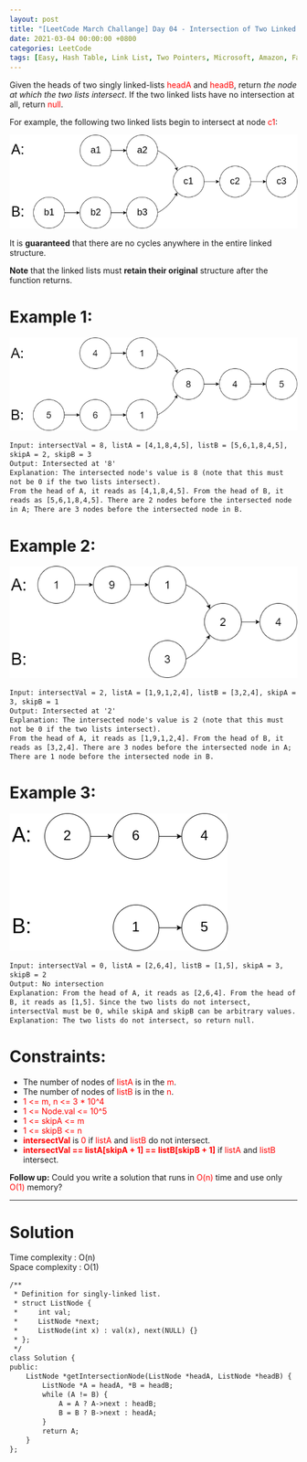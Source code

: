 ```yaml
---
layout: post
title: "[LeetCode March Challange] Day 04 - Intersection of Two Linked Lists"
date: 2021-03-04 00:00:00 +0800
categories: LeetCode
tags: [Easy, Hash Table, Link List, Two Pointers, Microsoft, Amazon, Facebook, ByteDance, LinkedIn, Paypal, Apple, Bloomberg, Intuit, C++]
---
```

Given the heads of two singly linked-lists <font color="red">headA</font> and <font color="red">headB</font>, return *the node at which the two lists intersect*. If the two linked lists have no intersection at all, return <font color="red">null</font>.

For example, the following two linked lists begin to intersect at node <font color="red">c1</font>:

![](https://github.com/nshawn4675/nshawn4675.github.io/blob/master/_pic/160_ex.png?raw=true)

It is **guaranteed** that there are no cycles anywhere in the entire linked structure.

**Note** that the linked lists must **retain their original** structure after the function returns.

# Example 1:

![](https://github.com/nshawn4675/nshawn4675.github.io/blob/master/_pic/160_ex1.png?raw=true)

	Input: intersectVal = 8, listA = [4,1,8,4,5], listB = [5,6,1,8,4,5], skipA = 2, skipB = 3
	Output: Intersected at '8'
	Explanation: The intersected node's value is 8 (note that this must not be 0 if the two lists intersect).
	From the head of A, it reads as [4,1,8,4,5]. From the head of B, it reads as [5,6,1,8,4,5]. There are 2 nodes before the intersected node in A; There are 3 nodes before the intersected node in B.

# Example 2:

![](https://github.com/nshawn4675/nshawn4675.github.io/blob/master/_pic/160_ex2.png?raw=true)

	Input: intersectVal = 2, listA = [1,9,1,2,4], listB = [3,2,4], skipA = 3, skipB = 1
	Output: Intersected at '2'
	Explanation: The intersected node's value is 2 (note that this must not be 0 if the two lists intersect).
	From the head of A, it reads as [1,9,1,2,4]. From the head of B, it reads as [3,2,4]. There are 3 nodes before the intersected node in A; There are 1 node before the intersected node in B.

# Example 3:

![](https://github.com/nshawn4675/nshawn4675.github.io/blob/master/_pic/160_ex3.png?raw=true)

	Input: intersectVal = 0, listA = [2,6,4], listB = [1,5], skipA = 3, skipB = 2
	Output: No intersection
	Explanation: From the head of A, it reads as [2,6,4]. From the head of B, it reads as [1,5]. Since the two lists do not intersect, intersectVal must be 0, while skipA and skipB can be arbitrary values.
	Explanation: The two lists do not intersect, so return null.

# Constraints:

- The number of nodes of <font color="red">listA</font> is in the <font color="red">m</font>.
- The number of nodes of <font color="red">listB</font> is in the <font color="red">n</font>.
- <font color="red">1 <= m, n <= 3 * 10^4</font>
- <font color="red">1 <= Node.val <= 10^5</font>
- <font color="red">1 <= skipA <= m</font>
- <font color="red">1 <= skipB <= n</font>
- **<font color="red">intersectVal</font>** is <font color="red">0</font> if <font color="red">listA</font> and <font color="red">listB</font> do not intersect.
- **<font color="red">intersectVal == listA[skipA + 1] == listB[skipB + 1]</font>** if <font color="red">listA</font> and <font color="red">listB</font> intersect.

**Follow up:** Could you write a solution that runs in <font color="red">O(n)</font> time and use only <font color="red">O(1)</font> memory?

______________________  

# Solution  

Time complexity : O(n)  
Space complexity : O(1)  

	/**
	 * Definition for singly-linked list.
	 * struct ListNode {
	 *     int val;
	 *     ListNode *next;
	 *     ListNode(int x) : val(x), next(NULL) {}
	 * };
	 */
	class Solution {
	public:
	    ListNode *getIntersectionNode(ListNode *headA, ListNode *headB) {
	        ListNode *A = headA, *B = headB;
	        while (A != B) {
	            A = A ? A->next : headB;
	            B = B ? B->next : headA;
	        }
	        return A;
	    }
	};

